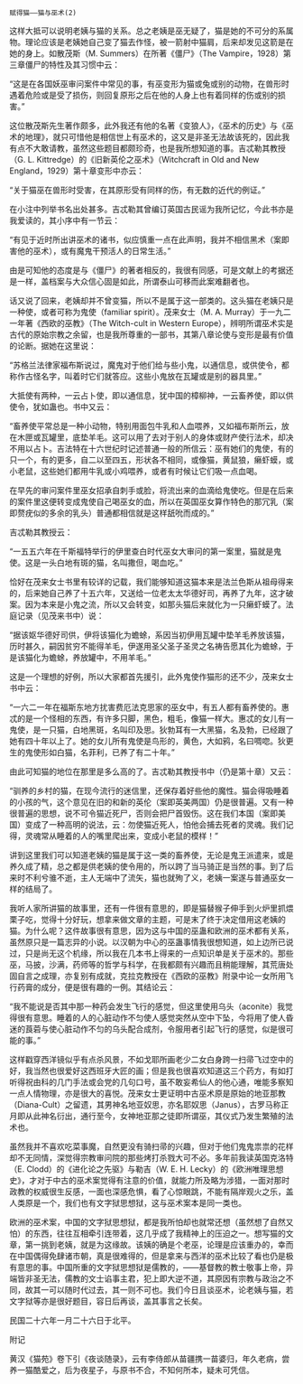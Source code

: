     赋得猫——猫与巫术(2) 

   这样大抵可以说明老姨与猫的关系。总之老姨是巫无疑了，猫是她的不可分的系属物。理论应该是老姨她自己变了猫去作怪，被一箭射中猫肩，后来却发见这箭是在她的身上。如散茂斯（M. Summers）在所著《僵尸》（The Vampire，1928）第三章僵尸的特性及其习惯中云：

   “这是在各国妖巫审问案件中常见的事，有巫变形为猫或兔或别的动物，在兽形时遇着危险或是受了损伤，则回复原形之后在他的人身上也有着同样的伤或别的损害。”

   这位散茂斯先生著作颇多，此外我还有他的名著《变狼人》，《巫术的历史》与《巫术的地理》，就只可惜他是相信世上有巫术的，这又是非圣无法故该死的，因此我有点不大敢请教，虽然这些题目都颇珍奇，也是我所想知道的事。吉忒勒其教授（G. L. Kittredge）的《旧新英伦之巫术》（Witchcraft in Old and New England，1929）第十章变形中亦云：

   “关于猫巫在兽形时受害，在其原形受有同样的伤，有无数的近代的例证。”

   在小注中列举书名出处甚多。吉忒勒其曾编订英国古民谣为我所记忆，今此书亦是我爱读的，其小序中有一节云：

   “有见于近时所出讲巫术的诸书，似应慎重一点在此声明，我并不相信黑术（案即害他的巫术），或有魔鬼干预活人的日常生活。”

   由是可知他的态度是与《僵尸》的著者相反的，我很有同感，可是文献上的考据还是一样，盖档案与大众信心固是如此，所谓泰山可移而此案难翻者也。

   话又说了回来，老姨却并不曾变猫，所以不是属于这一部类的。这头猫在老姨只是一种使，或者可称为鬼使（familiar spirit）。茂来女士（M. A. Murray）于一九二一年著《西欧的巫教》（The Witch-cult in Western Europe），辨明所谓巫术实是古代的原始宗教之余留，也是我所尊重的一部书，其第八章论使与变形是最有价值的论断。据她在这里说：

   “苏格兰法律家福布斯说过，魔鬼对于他们给与些小鬼，以通信息，或供使令，都称作古怪名字，叫着时它们就答应。这些小鬼放在瓦罐或是别的器具里。”

   大抵使有两种，一云占卜使，即以通信息，犹中国的樟柳神，一云畜养使，即以供使令，犹如蛊也。书中又云：

   “畜养使平常总是一种小动物，特别用面包牛乳和人血喂养，又如福布斯所云，放在木匣或瓦罐里，底垫羊毛。这可以用了去对于别人的身体或财产使行法术，却决不用以占卜。吉法特在十六世纪时记述普通一般的所信云：巫有她们的鬼使，有的只一个，有的更多，自二以至四五，形状各不相同，或像猫，黄鼠狼，癞虾蟆，或小老鼠，这些她们都用牛乳或小鸡喂养，或者有时候让它们吸一点血喝。

   在早先的审问案件里巫女招承自刺手或脸，将流出来的血滴给鬼使吃。但是在后来的案件里这便转变成鬼使自己喝巫女的血，所以在英国巫女算作特色的那冗乳（案即赘疣似的多余的乳头）普通都相信就是这样舐吮而成的。”

   吉忒勒其教授云：

   “一五五六年在千斯福特举行的伊里查白时代巫女大审问的第一案里，猫就是鬼使。这是一头白地有斑的猫，名叫撒但，喝血吃。”

   恰好在茂来女士书里有较详的记载，我们能够知道这猫本来是法兰色斯从祖母得来的，后来她自己养了十五六年，又送给一位老太太华德好司，再养了九年，这才破案。因为本来是小鬼之流，所以又会转变，如那头猫后来就化为一只癞虾蟆了。法庭记录（见茂来书中）说：

   “据该妪华德好司供，伊将该猫化为蟾蜍，系因当初伊用瓦罐中垫羊毛养放该猫，历时甚久，嗣因贫穷不能得羊毛，伊遂用圣父圣子圣灵之名祷告愿其化为蟾蜍，于是该猫化为蟾蜍，养放罐中，不用羊毛。”

   这是一个理想的好例，所以大家都首先援引，此外鬼使作猫形的还不少，茂来女士书中云：

   “一六二一年在福斯东地方扰害费厄法克思家的巫女中，有五人都有畜养使的。惠忒的是一个怪相的东西，有许多只脚，黑色，粗毛，像猫一样大。惠忒的女儿有一鬼使，是一只猫，白地黑斑，名叫印及思。狄勃耳有一大黑猫，名及勃，已经跟了她有四十年以上了。她的女儿所有鬼使是鸟形的，黄色，大如鸦，名曰啁唿。狄更生的鬼使形如白猫，名菲利，已养了有二十年。”

   由此可知猫的地位在那里是多么高的了。吉忒勒其教授书中（仍是第十章）又云：

   “驯养的乡村的猫，在现今流行的迷信里，还保存着好些他的魔性。猫会得吸睡着的小孩的气，这个意见在旧的和新的英伦（案即英美两国）仍是很普遍。又有一种很普遍的思想，说不可令猫近死尸，否则会把尸首毁伤。这在我们本国（案即美国）变成了一种高明的说法，云：勿使猫近死人，怕他会捕去死者的灵魂。我们记得，灵魂常从睡着的人的嘴里爬出来，变成小老鼠的模样！”

   讲到这里我们可以知道老姨的猫是属于这一类的畜养使，无论是鬼王派遣来，或是养久成了精，总之都是供老姨的使令用的，所以跨了当马骑正是当然的事。到了后来时不利兮骓不逝，主人无端中了流矢，猫也就殉了义，老姨一案遂与普通巫女一样的结局了。

   我听人家所讲猫的故事里，还有一件很有意思的，即是猫替猴子伸手到火炉里抓煨栗子吃，觉得十分好玩，想拿来做文章的主题，可是末了终于决定借用这老姨的猫。为什么呢？这件故事很有意思，因为这与中国的巫蛊和欧洲的巫术都有关系，虽然原只是一篇志异的小说。以汉朝为中心的巫蛊事情我很想知道，如上边所已说过，只是尚无这个机缘，所以我在几本书上得来的一点知识单是关于巫术的。那些巫，马披，沙满，药师等的哲学与科学，在我都颇有兴趣而且稍能理解，其荒唐处固自言之成理，亦复别有成就，克拉克教授在《西欧的巫教》附录中论一女所用飞行药膏的成分，便是很有趣的一例。其结论云：

   “我不能说是否其中那一种药会发生飞行的感觉，但这里使用乌头（aconite）我觉得很有意思。睡着的人的心脏动作不匀使人感觉突然从空中下坠，今将用了使人昏迷的莨菪与使心脏动作不匀的乌头配合成剂，令服用者引起飞行的感觉，似是很可能的事。”

   这样戳穿西洋镜似乎有点杀风景，不如戈耶所画老少二女白身跨一扫帚飞过空中的好，我当然也很爱好这西班牙大匠的画；但是我也很喜欢知道这三个药方，有如打听得祝由科的几门手法或会党的几句口号，虽不敢妄希仙人的他心通，唯能多察知一点人情物理，亦是很大的喜悦。茂来女士更证明中古巫术原是原始的地亚那教（Diana-Cult）之留遗，其男神名地亚奴思，亦名耶奴思（Janus），古罗马称正月即从此神名衍出，通行至今，女神地亚那之徒即所谓巫，其仪式乃发生繁殖的法术也。

   虽然我并不喜欢吃菜事魔，自然更没有骑扫帚的兴趣，但对于他们鬼鬼祟祟的花样却不无同情，深觉得宗教审问院的那些烤打杀戮大可不必。多年前我读英国克洛特（E. Clodd）的《进化论之先驱》与勒吉（W. E. H. Lecky）的《欧洲唯理思想史》，才对于中古的巫术案觉得有注意的价值，就能力所及略为涉猎，一面对那时政教的权威很生反感，一面也深感危惧，看了心惊眼跳，不能有隔岸观火之乐，盖人类原是一个，我们也有文字狱思想狱，这与巫术案本是同一类也。

   欧洲的巫术案，中国的文字狱思想狱，都是我所怕却也就常还想（虽然想了自然又怕）的东西，往往互相牵引连带着，这几乎成了我精神上的压迫之一。想写猫的文章，第一挑到老姨，就是为这缘故。该姨的确是个老巫，论理是应该重办的，幸而在中国偶得免肆诸市朝，真是很难得的，但是拿来与西洋的巫术比较了看也仍是极有意思的事。中国所重的文字狱思想狱是儒教的，——基督教的教士敬事上帝，异端皆非圣无法，儒教的文士谄事主君，犯上即大逆不道，其原因有宗教与政治之不同，故其一可以随时代过去，其一则不可也。我们今日且谈巫术，论老姨与猫，若文字狱等亦是很好题目，容日后再谈，盖其事言之长矣。

   民国二十六年一月二十六日于北平。

   附记

   黄汉《猫苑》卷下引《夜谈随录》，云有李侍郎从苗疆携一苗婆归，年久老病，尝养一猫酷爱之，后为夜星子，与原书不合，不知何所本，疑未可凭信。

